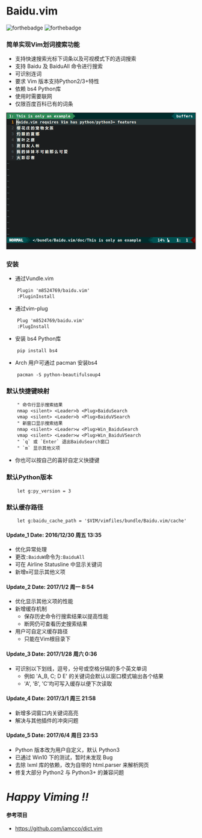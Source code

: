 # Baidu.vim

![forthebadge](https://forthebadge.com/images/badges/made-with-python.svg)
![forthebadge](https://forthebadge.com/images/badges/built-with-love.svg)

### 简单实现Vim划词搜索功能
* 支持快速搜索光标下词条以及可视模式下的选词搜索
* 支持 Baidu 及 BaiduAll 命令进行搜索
* 可识别连词
* 要求 Vim 版本支持Python2/3+特性
* 依赖 bs4 Python库
* 使用时需要联网
* 仅限百度百科已有的词条

![Example](Example.gif)

### 安装
- 通过Vundle.vim
```VIML
    Plugin 'm8524769/baidu.vim'
    :PluginInstall
```
- 通过vim-plug
```VIML
    Plug 'm8524769/baidu.vim'
    :PlugInstall
```
- 安装 bs4 Python库
```shell
	pip install bs4
```
- Arch 用户可通过 pacman 安装bs4
```shell
	pacman -S python-beautifulsoup4
```

### 默认快捷键映射
```VIML
    " 命令行显示搜索结果
    nmap <silent> <Leader>b <Plug>BaiduSearch
    vmap <silent> <Leader>b <Plug>BaiduVSearch
    " 新窗口显示搜索结果
    nmap <silent> <Leader>w <Plug>Win_BaiduSearch
    vmap <silent> <Leader>w <Plug>Win_BaiduVSearch
    " `q` 或 `Enter` 退出BaiduSearch窗口
    " `m` 显示其他义项
```
- 你也可以按自己的喜好自定义快捷键

### 默认Python版本
```VIML
    let g:py_version = 3
```

### 默认缓存路径
```VIML
    let g:baidu_cache_path = '$VIM/vimfiles/bundle/Baidu.vim/cache'
```

#### Update_1 Date: 2016/12/30 周五 13:35
- 优化异常处理
- 更改`:BaiduW`命令为`:BaiduAll`
- 可在 Airline  Statusline 中显示关键词
- 新增`m`可显示其他义项

#### Update_2 Date: 2017/1/2 周一 8:54
- 优化显示其他义项的性能
- 新增缓存机制
  * 保存历史命令行搜索结果以提高性能
  * 断网仍可查看历史搜索结果
- 用户可自定义缓存路径
  * 只能在Vim根目录下

#### Update_3 Date: 2017/1/28 周六 0:36
- 可识别以下划线，逗号，分号或空格分隔的多个英文单词
    * 例如 'A_B, C; D E' 的关键词会默认以窗口模式输出各个结果
    * 'A', 'B', 'C'均可写入缓存以便下次读取

#### Update_4 Date: 2017/3/1 周三 21:58
- 新增多词窗口内关键词高亮
- 解决与其他插件的冲突问题

#### Update_5 Date: 2017/6/4 周日 23:53
- Python 版本改为用户自定义，默认 Python3
- 已通过 Win10 下的测试，暂时未发现 Bug
- 去除 lxml 库的依赖，改为自带的 html.parser 来解析网页
- 修复大部分 Python2 与 Python3+ 的兼容问题

# *Happy Viming !!*

#### 参考项目
- https://github.com/iamcco/dict.vim

